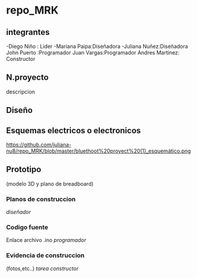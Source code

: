 # repo_MRK
## integrantes 
-Diego Niño : Lider
-Mariana Paipa:Diseñadora 
-Juliana Nuñez:Diseñadora
John Puerto :Programador 
Juan Vargas:Programador
Andres Martinez: Constructor 
## N.proyecto
descripcion 
## Diseño

## Esquemas electricos o electronicos
https://github.com/juliana-nu8/repo_MRK/blob/master/bluethoot%20proyect%20(1)_esquemático.png
 
## Prototipo 
(modelo 3D y plano de breadboard)
### Planos de construccion 
_diseñador_
### Codigo fuente 
Enlace archivo .ino
_programador_
### Evidencia de construccion 
(fotos,etc..)
_tarea constructor_
